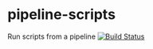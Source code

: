 # pipeline-scripts
Run scripts from a pipeline
[![Build Status](http://ec2-18-189-246-95.us-east-2.compute.amazonaws.com/buildStatus/icon?job=fibonacci-pipeline)](http://ec2-18-189-246-95.us-east-2.compute.amazonaws.com/job/fibonacci-pipeline/)
